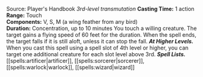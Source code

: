 Source: Player's Handbook
*3rd-level transmutation*
**Casting Time:** 1 action  
**Range:** Touch  
**Components:** V, S, M (a wing feather from any bird)  
**Duration:** Concentration, up to 10 minutes
You touch a willing creature. The target gains a flying speed of 60 feet for the duration. When the spell ends, the target falls if it is still aloft, unless it can stop the fall.
***At Higher Levels.*** When you cast this spell using a spell slot of 4th level or higher, you can target one additional creature for each slot level above 3rd.
***Spell Lists.*** [[spells:artificer|artificer]], [[spells:sorcerer|sorcerer]], [[spells:warlock|warlock]], [[spells:wizard|wizard]]
